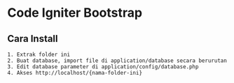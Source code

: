 # Code Igniter Bootstrap

## Cara Install

    1. Extrak folder ini
    2. Buat database, import file di application/database secara berurutan
    3. Edit database parameter di application/config/database.php
    4. Akses http://localhost/{nama-folder-ini}
